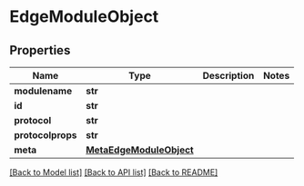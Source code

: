 # EdgeModuleObject

## Properties
Name | Type | Description | Notes
------------ | ------------- | ------------- | -------------
**modulename** | **str** |  | 
**id** | **str** |  | 
**protocol** | **str** |  | 
**protocolprops** | **str** |  | 
**meta** | [**MetaEdgeModuleObject**](MetaEdgeModuleObject.md) |  | 

[[Back to Model list]](../README.md#documentation-for-models) [[Back to API list]](../README.md#documentation-for-api-endpoints) [[Back to README]](../README.md)


